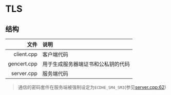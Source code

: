 # TLS

## 结构

|        文件 | 说明                               |
| ----------: | :--------------------------------- |
|  client.cpp | 客户端代码                         |
| gencert.cpp | 用于生成服务器端证书和公私钥的代码 |
|  server.cpp | 服务端代码                         |

> 通信的密码套件在服务端被强制设定为`ECDHE_SM4_SM3`(参见[server.cpp:62](https://github.com/sammyne/mastering-gmssl/blob/0271e79589b1f3ba706152d0294904fd02a22faa/ssl/tls13/server.cpp#L62))
